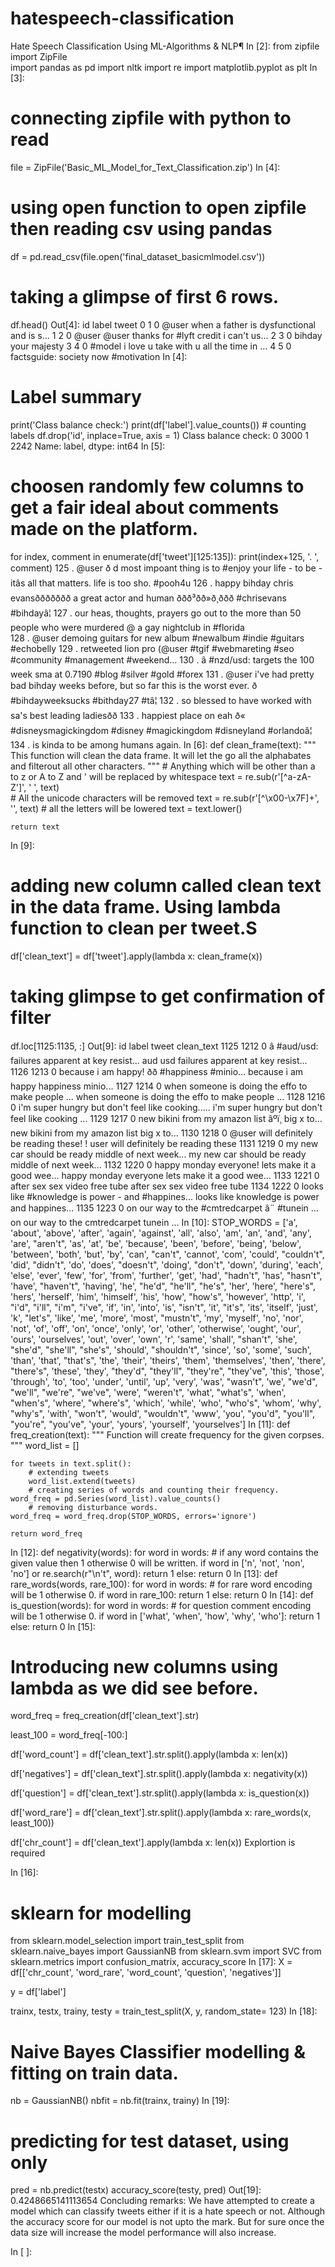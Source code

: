 # hatespeech-classification


Hate Speech Classification Using ML-Algorithms & NLP¶
In [2]:
from zipfile import ZipFile  
import pandas as pd
import nltk
import re
import matplotlib.pyplot as plt
In [3]:
# connecting zipfile with python to read
file = ZipFile('Basic_ML_Model_for_Text_Classification.zip')
In [4]:
# using open function to open zipfile then reading csv using pandas
df = pd.read_csv(file.open('final_dataset_basicmlmodel.csv'))

# taking a glimpse of first 6 rows.
df.head()
Out[4]:
id	label	tweet
0	1	0	@user when a father is dysfunctional and is s...
1	2	0	@user @user thanks for #lyft credit i can't us...
2	3	0	bihday your majesty
3	4	0	#model i love u take with u all the time in ...
4	5	0	factsguide: society now #motivation
In [4]:
# Label summary
print('Class balance check:')
print(df['label'].value_counts()) # counting labels
df.drop('id', inplace=True, axis = 1)
Class balance check:
0    3000
1    2242
Name: label, dtype: int64
In [5]:
# choosen randomly few columns to get a fair ideal about comments made on the platform.

for index, comment in enumerate(df['tweet'][125:135]):
    print(index+125, '. ', comment)
125 .   @user ð d most impoant thing is to #enjoy your life - to be   - itâs all that matters. life is too sho. #pooh4u 
126 .  happy bihday chris evansððððððð a great actor and human ððð³ðð»ð¸ððð #chrisevans   #bihdayâ¦ 
127 .  our heas, thoughts, prayers go out to the more than 50 people who were murdered @ a gay nightclub in #florida   
128 .   @user demoing guitars for new album #newalbum #indie #guitars   #echobelly 
129 .  retweeted lion pro (@user  #tgif #webmareting #seo #community #management   #weekend... 
130 .   â #nzd/usd: targets the 100 week sma at 0.7190   #blog #silver #gold #forex
131 .   @user i've had pretty bad bihday weeks before, but so far this is the worst ever. ð #bihdayweeksucks #bithday27   #tâ¦
132 .  so blessed to have worked with sa's best leading ladiesðð 
133 .  happiest place on eah ð« #disneysmagickingdom #disney #magickingdom #disneyland   #orlandoâ¦ 
134 .  is kinda   to be among humans again.
In [6]:
def clean_frame(text):
    """
    This function will clean the data frame. It will let the go all the alphabates and filterout all other     characters.
    """
    # Anything which will be other than a to z or A to Z and ' will be replaced by whitespace
    text = re.sub(r'[^a-zA-Z\']', ' ', text)  
    # All the unicode characters will be removed
    text = re.sub(r'[^\x00-\x7F]+', '', text)
    # all the letters will be lowered 
    text = text.lower()

    return text
In [9]:
# adding new column called clean text in the data frame. Using lambda function to clean per tweet.S
df['clean_text'] = df['tweet'].apply(lambda x: clean_frame(x))

# taking glimpse to get confirmation of filter
df.loc[1125:1135, :]
Out[9]:
id	label	tweet	clean_text
1125	1212	0	â #aud/usd: failures apparent at key resist...	aud usd failures apparent at key resist...
1126	1213	0	because i am happy! ðð #happiness #minio...	because i am happy happiness minio...
1127	1214	0	when someone is doing the effo to make people ...	when someone is doing the effo to make people ...
1128	1216	0	i'm super hungry but don't feel like cooking.....	i'm super hungry but don't feel like cooking ...
1129	1217	0	new bikini from my amazon list âºï¸ big x to...	new bikini from my amazon list big x to...
1130	1218	0	@user will definitely be reading these! !	user will definitely be reading these
1131	1219	0	my new car should be ready middle of next week...	my new car should be ready middle of next week...
1132	1220	0	happy monday everyone! lets make it a good wee...	happy monday everyone lets make it a good wee...
1133	1221	0	after sex sex video free tube	after sex sex video free tube
1134	1222	0	looks like #knowledge is power - and #happines...	looks like knowledge is power and happines...
1135	1223	0	on our way to the #cmtredcarpet â¨ #tunein ...	on our way to the cmtredcarpet tunein ...
In [10]:
STOP_WORDS = ['a', 'about', 'above', 'after', 'again', 'against', 'all', 'also', 'am', 'an', 'and',
              'any', 'are', "aren't", 'as', 'at', 'be', 'because', 'been', 'before', 'being', 'below',
              'between', 'both', 'but', 'by', 'can', "can't", 'cannot', 'com', 'could', "couldn't", 'did',
              "didn't", 'do', 'does', "doesn't", 'doing', "don't", 'down', 'during', 'each', 'else', 'ever',
              'few', 'for', 'from', 'further', 'get', 'had', "hadn't", 'has', "hasn't", 'have', "haven't", 'having',
              'he', "he'd", "he'll", "he's", 'her', 'here', "here's", 'hers', 'herself', 'him', 'himself', 'his', 'how',
              "how's", 'however', 'http', 'i', "i'd", "i'll", "i'm", "i've", 'if', 'in', 'into', 'is', "isn't", 'it',
              "it's", 'its', 'itself', 'just', 'k', "let's", 'like', 'me', 'more', 'most', "mustn't", 'my', 'myself',
              'no', 'nor', 'not', 'of', 'off', 'on', 'once', 'only', 'or', 'other', 'otherwise', 'ought', 'our', 'ours',
              'ourselves', 'out', 'over', 'own', 'r', 'same', 'shall', "shan't", 'she', "she'd", "she'll", "she's",
              'should', "shouldn't", 'since', 'so', 'some', 'such', 'than', 'that', "that's", 'the', 'their', 'theirs',
              'them', 'themselves', 'then', 'there', "there's", 'these', 'they', "they'd", "they'll", "they're",
              "they've", 'this', 'those', 'through', 'to', 'too', 'under', 'until', 'up', 'very', 'was', "wasn't",
              'we', "we'd", "we'll", "we're", "we've", 'were', "weren't", 'what', "what's", 'when', "when's", 'where',
              "where's", 'which', 'while', 'who', "who's", 'whom', 'why', "why's", 'with', "won't", 'would', "wouldn't",
              'www', 'you', "you'd", "you'll", "you're", "you've", 'your', 'yours', 'yourself', 'yourselves']
In [11]:
def freq_creation(text):
    """
    Function will create frequency for the given corpses. 
    """
    word_list = []

    for tweets in text.split():
        # extending tweets
        word_list.extend(tweets)
        # creating series of words and counting their frequency.
    word_freq = pd.Series(word_list).value_counts()
        # removing disturbance words.
    word_freq = word_freq.drop(STOP_WORDS, errors='ignore')

    return word_freq
In [12]:
def negativity(words):
    for word in words:
        # if any word contains the given value then 1 otherwise 0 will be written.
        if word in ['n', 'not', 'non', 'no'] or re.search(r"\n't", word):
            return 1
        else:
            return 0
In [13]:
def rare_words(words, rare_100):
    for word in words:
        # for rare word encoding will be 1 otherwise 0.
        if word in rare_100:
            return 1
        else:
            return 0
In [14]:
def is_question(words):
    for word in words:
        # for question comment encoding will be 1 otherwise 0.
        if word in ['what', 'when', 'how', 'why', 'who']:
            return 1
        else:
            return 0
In [15]:
# Introducing new columns using lambda as we did see before.
word_freq = freq_creation(df['clean_text'].str)

least_100 = word_freq[-100:]

df['word_count'] = df['clean_text'].str.split().apply(lambda x: len(x))

df['negatives'] = df['clean_text'].str.split().apply(lambda x: negativity(x))

df['question'] = df['clean_text'].str.split().apply(lambda x: is_question(x))

df['word_rare'] = df['clean_text'].str.split().apply(lambda x: rare_words(x, least_100))


df['chr_count'] = df['clean_text'].apply(lambda x: len(x))
Explortion is required

In [16]:
# sklearn for modelling 
from sklearn.model_selection import train_test_split
from sklearn.naive_bayes import GaussianNB
from sklearn.svm import SVC
from sklearn.metrics import confusion_matrix, accuracy_score
In [17]:
X = df[['chr_count', 'word_rare', 'word_count', 'question', 'negatives']]

y = df['label']

trainx, testx, trainy, testy = train_test_split(X, y, random_state= 123)
In [18]:
# Naive Bayes Classifier modelling & fitting on train data. 
nb = GaussianNB()
nbfit = nb.fit(trainx, trainy)
In [19]:
# predicting for test dataset, using only 
pred = nb.predict(testx)
accuracy_score(testy, pred)
Out[19]:
0.4248665141113654
Concluding remarks: We have attempted to create a model which can classify tweets either if it is a hate speech or not. Although the accuracy score for our model is not upto the mark. But for sure once the data size will increase the model performance will also increase.

In [ ]:
